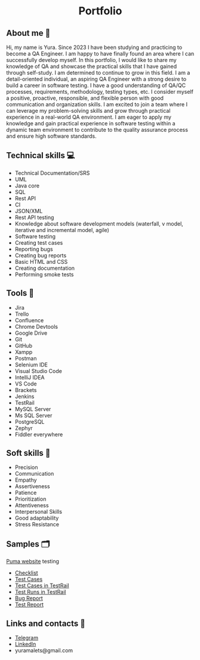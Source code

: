 ## <h1 align="center">Portfolio</h1>

## About me 👋
Hi, my name is Yura. Since 2023 I have been studying and practicing to become a QA Engineer. I am happy to have finally found an area where I can successfully develop myself. In this portfolio, I would like to share my knowledge of QA and showcase the practical skills that I have gained through self-study. I am determined to continue to grow in this field. I am a detail-oriented individual, an aspiring QA Engineer with a strong desire to build a career in software testing. I have a good understanding of QA/QC processes, requirements, methodology, testing types, etc. I consider myself a positive, proactive, responsible, and flexible person with good
communication and organization skills. I am excited to join a team where I can leverage my problem-solving skills and grow through practical experience in a real-world QA environment. I am eager to apply my knowledge and gain practical experience in software testing within a dynamic team environment to contribute to the quality assurance process and ensure high software standards.

## Technical skills 💻
<ul>
  <li>Technical Documentation/SRS</li>
  <li>UML</li>
  <li>Java core</li>
  <li>SQL</li>
  <li>Rest API</li>
  <li>CI</li>
  <li>JSON/XML</li>
  <li>Rest API testing</li>
  <li>Knowledge about software development models (waterfall, v model, iterative and incremental model, agile)</li>
  <li>Software testing</li>
  <li>Creating test cases</li>
  <li>Reporting bugs</li>
  <li>Creating bug reports</li>
  <li>Basic HTML and CSS</li>
  <li>Creating documentation</li>
  <li>Performing smoke tests</li>
</ul>

## Tools 🔧
<ul>
  <li>Jira</li>
  <li>Trello</li>
  <li>Confluence</li>
  <li>Chrome Devtools</li>
  <li>Google Drive </li>
  <li>Git </li>
  <li>GitHub</li>
  <li>Xampp</li>
  <li>Postman</li>
  <li>Selenium IDE</li>
  <li>Visual Studio Code </li>
  <li>IntelliJ IDEA</li>
  <li>VS Code</li>
  <li>Brackets</li>
  <li>Jenkins</li>
  <li>TestRail</li>
  <li>MySQL Server</li>
  <li>Ms SQL Server</li>
  <li>PostgreSQL</li>
  <li>Zephyr</li>
  <li>Fiddler everywhere</li>
</ul>

## Soft skills 👐
<ul>
  <li>Precision</li>
  <li>Communication</li>
  <li>Empathy</li>
  <li>Assertiveness</li>
  <li>Patience</li>
  <li>Prioritization</li>
  <li>Attentiveness</li>
  <li>Interpersonal Skills</li>
  <li>Good adaptability</li>
  <li>Stress Resistance</li>
</ul>

## Samples 🗂
<a href="https://ua.puma.com/">Puma website</a> testing<br />
<ul>
  <li><a href="https://docs.google.com/spreadsheets/d/1DA2XUOaPkbQF3LN5zJxpXwYXMfp-g4MNlS9llQV1UhY/edit?usp=drive_link">Checklist</a><br /></li>
  <li><a href="https://docs.google.com/spreadsheets/d/19ZBce5eUUAwALoWePm5lPYvxHJ8gouj0zWoqER3yluw/edit?usp=drive_link">Test Cases</a><br /></li>
    <li><a href="https://drive.google.com/drive/folders/1BoRbkilCTMTNFgyvKXHQo_LxoDulKSIH?usp=drive_link">Test Cases in TestRail</a><br /></li>
      <li><a href="https://drive.google.com/drive/folders/1gNeW6-awLqBsU1Fme3kEiz9z2XHC6jA6?usp=drive_link">Test Runs in TestRail</a><br /></li>
  <li><a href="https://docs.google.com/spreadsheets/d/1RLPPLsERGLH2TBVJnNonv9bLQpJ5mmVOTRs_gWC_iGU/edit?usp=drive_link">Bug Report</a><br /></li>
  <li><a href="https://drive.google.com/file/d/1aq7b_lAz4kgRD_mjcPe8pqMHk75Sx3Xy/view?usp=drive_link">Test Report</a><br /></li>
</ul>

## Links and contacts 🔗

<ul>
  <li><a href="https://www.t.me/yura_malets">Telegram</a><br /></li>
  <li><a href="https://www.linkedin.com/in/yurii-malets-14a9b8182">LinkedIn</a><br /></li>
  <li>yuramalets@gmail.com<br /></li>
</ul>





